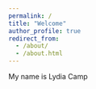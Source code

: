 ```yaml
---
permalink: /
title: "Welcome"
author_profile: true
redirect_from: 
  - /about/
  - /about.html
---
```


My name is Lydia Camp


